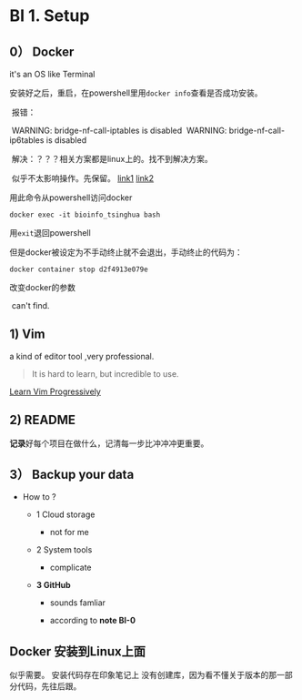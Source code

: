 # BI 1. Setup

## 0） Docker  

it's an OS like Terminal

​	安装好之后，重启，在powershell里用`docker info`查看是否成功安装。

​	报错：

​        WARNING: bridge-nf-call-iptables is disabled
​        WARNING: bridge-nf-call-ip6tables is disabled

​	解决：？？？相关方案都是linux上的。找不到解决方案。

​		似乎不太影响操作。先保留。
[link1](https://www.bilibili.com/video/av66604789?pop_share=1)
[link2](https://www.bilibili.com/video/BV1D5411j7Lb/)

用此命令从powershell访问docker

	docker exec -it bioinfo_tsinghua bash

用`exit`退回powershell

但是docker被设定为不手动终止就不会退出，手动终止的代码为：

	docker container stop d2f4913e079e

改变docker的参数

​	can't find.

## 1) Vim

a kind of editor tool ,very professional.

>  It is hard to learn, but incredible to use.

[Learn Vim Progressively](http://yannesposito.com/Scratch/en/blog/Learn-Vim-Progressively/)

## 2) README 

**记录**好每个项目在做什么，记清每一步比冲冲冲更重要。

## 3） Backup your data

- How to ?

  - 1 Cloud storage

    - not for me

  - 2 System tools

    - complicate

  - **3 GitHub**

    - sounds famliar

    - according to **note BI-0** 

      


## Docker 安装到Linux上面

似乎需要。
安装代码存在印象笔记上
没有创建库，因为看不懂关于版本的那一部分代码，先往后跟。


​      

​      

​      